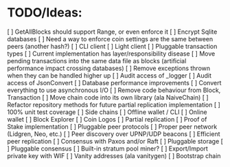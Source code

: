 TODO/Ideas:
===========
[ ] GetAllBlocks should support Range, or even enforce it
[ ] Encrypt Sqlite databases
[ ] Need a way to enforce coin settings are the same between peers (another hash?)
[ ] CLI client
[ ] Light client
[ ] Pluggable transaction types
[ ] Current implementation has layer/responsibility disease
[ ] Move pending transactions into the same data file as blocks (artificial performance impact crossing databases)
[ ] Remove exceptions thrown when they can be handled higher up
[ ] Audit access of _logger
[ ] Audit access of JsonConvert
[ ] Database performance improvements 
[ ] Convert everything to use asynchronous I/O
[ ] Remove code behaviour from Block, Transaction
[ ] Move chain code into its own library (ala NaiveChain)
[ ] Refactor repository methods for future partial replication implementation
[ ] 100% unit test coverage
[ ] Side chains
[ ] Offline wallet / CLI
[ ] Online wallet
[ ] Block Explorer
[ ] Coin Logos
[ ] Partial replication
[ ] Proof of Stake implementation
[ ] Pluggable peer protocols
[ ] Proper peer network (Lidgren, Neo, etc.)
[ ] Peer discovery over UPNP/UDP beacons
[ ] Efficient peer replication 
[ ] Consensus with Paxos and/or Raft
[ ] Pluggable storage
[ ] Pluggable consensus
[ ] Built-in stratum pool miner?
[ ] Export/Import private key with WIF
[ ] Vanity addresses (ala vanitygen)
[ ] Bootstrap chain